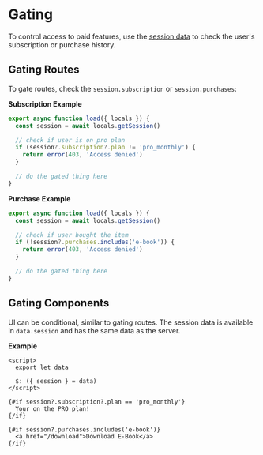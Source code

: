# Gating

To control access to paid features, use the [session data](/session) to check the user's subscription or purchase history.

## Gating Routes

To gate routes, check the `session.subscription` or `session.purchases`:

**Subscription Example**

```javascript
export async function load({ locals }) {
  const session = await locals.getSession()

  // check if user is on pro plan
  if (session?.subscription?.plan != 'pro_monthly') {
    return error(403, 'Access denied')
  }

  // do the gated thing here
}
```

**Purchase Example**

```javascript
export async function load({ locals }) {
  const session = await locals.getSession()

  // check if user bought the item
  if (!session?.purchases.includes('e-book')) {
    return error(403, 'Access denied')
  }

  // do the gated thing here
}
```

## Gating Components

UI can be conditional, similar to gating routes. The session data is available in `data.session` and has the same data as the server.

**Example**

```svelte
<script>
  export let data

  $: ({ session } = data)
</script>

{#if session?.subscription?.plan == 'pro_monthly'}
  Your on the PRO plan!
{/if}

{#if session?.purchases.includes('e-book')}
  <a href="/download">Download E-Book</a>
{/if}
```
